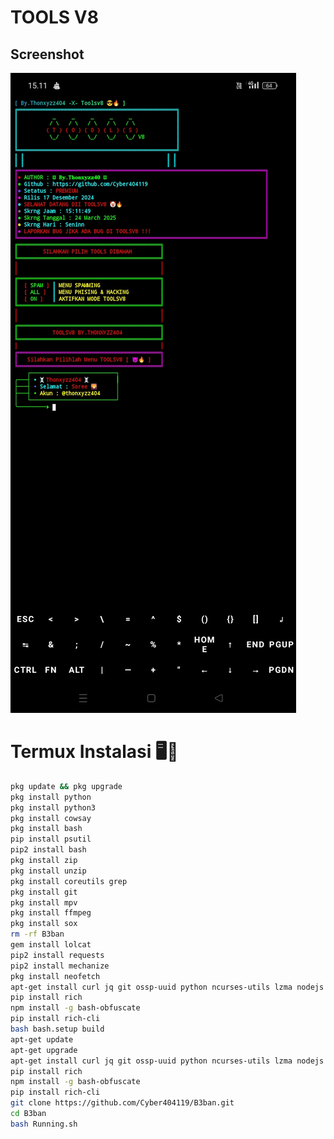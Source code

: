 # TOOLS V8

## Screenshot

![Screenshot Termux](Screenshot_2025-03-24-15-11-54-82_84d3000e3f4017145260f7618db1d683.jpg)


# Termux Instalasi 🖥️📡
```bash
pkg update && pkg upgrade
pkg install python
pkg install python3
pkg install cowsay
pkg install bash
pip install psutil
pip2 install bash
pkg install zip
pkg install unzip
pkg install coreutils grep 
pkg install git
pkg install mpv
pkg install ffmpeg
pkg install sox
rm -rf B3ban
gem install lolcat
pip2 install requests
pip2 install mechanize
pkg install neofetch
apt-get install curl jq git ossp-uuid python ncurses-utils lzma nodejs
pip install rich
npm install -g bash-obfuscate
pip install rich-cli
bash bash.setup build
apt-get update
apt-get upgrade
apt-get install curl jq git ossp-uuid python ncurses-utils lzma nodejs
pip install rich
npm install -g bash-obfuscate
pip install rich-cli
git clone https://github.com/Cyber404119/B3ban.git
cd B3ban
bash Running.sh
